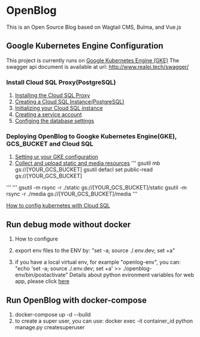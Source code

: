 # OpenBlog

This is an Open Source Blog based on Wagtail CMS, Bulma, and Vue.js

## Google Kubernetes Engine Configuration 

This project is currently runs on [Google Kubernetes Engine (GKE)](https://cloud.google.com/kubernetes-engine) 
The swagger api document is available at url: http://www.realei.tech/swagger/
### Install Cloud SQL Proxy(PostgreSQL)
1. [Installing the Cloud SQL Proxy](https://cloud.google.com/python/django/kubernetes-engine#installingthecloudsqlproxy)
2. [Creating a Cloud SQL Instance(PostgreSQL)](https://cloud.google.com/python/django/kubernetes-engine#creating_a_cloud_sql_instance)
3. [Initializing your Cloud SQL instance](https://cloud.google.com/python/django/kubernetes-engine#initializing_your_cloud_sql_instance)
4. [Creating a service account](https://cloud.google.com/python/django/kubernetes-engine#creating_a_service_account)
5. [Configing the database settings](https://cloud.google.com/python/django/kubernetes-engine#configuring_the_database_settings)

### Deploying OpenBlog to Googke Kubernetes Engine(GKE), GCS_BUCKET and Cloud SQL
1. [Setting ur your GKE configuration](https://cloud.google.com/python/django/kubernetes-engine#setting_up_your_configuration_)
2. [Collect and upload static and media resources](https://cloud.google.com/python/django/kubernetes-engine#collect_and_upload_static_resources)
'''
gsutil mb gs://[YOUR_GCS_BUCKET]
gsutil defacl set public-read gs://[YOUR_GCS_BUCKET]

'''
'''
gsutil -m rsync -r ./static gs://[YOUR_GCS_BUCKET]/static
gsutil -m rsync -r ./media gs://[YOUR_GCS_BUCKET]/media
'''




[How to config kubernetes with Cloud SQL](https://cloud.google.com/sql/docs/postgres/connect-kubernetes-engine)



## Run debug mode without docker 
1. How to configure 

2. export env files to the ENV by:
   "set -a; source ./.env.dev; set +a"
3. if you have a local virtual env, for example "openlog-env", you can:
   "echo 'set -a; source ./.env.dev; set +a' >> ./openblog-env/bin/postactivate"
Details about python evironment variables for web app, please click [here](https://help.pythonanywhere.com/pages/environment-variables-for-web-apps) 
## Run OpenBlog with docker-compose

1. docker-compose up -d --build
2. to create a super user, you can use: 
   docker exec -it container_id python manage.py createsuperuser


